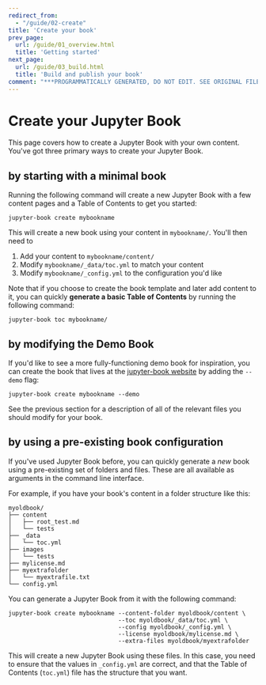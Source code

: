```yaml
---
redirect_from:
  - "/guide/02-create"
title: 'Create your book'
prev_page:
  url: /guide/01_overview.html
  title: 'Getting started'
next_page:
  url: /guide/03_build.html
  title: 'Build and publish your book'
comment: "***PROGRAMMATICALLY GENERATED, DO NOT EDIT. SEE ORIGINAL FILES IN /content***"
---
```

# Create your Jupyter Book

This page covers how to create a Jupyter Book with your own content.
You've got three primary ways to create your Jupyter Book.

## by starting with a minimal book

Running the following command will create a new Jupyter Book with a few
content pages and a Table of Contents to get you started:

```
jupyter-book create mybookname
```

This will create a new book using your content in `mybookname/`. You'll then need to

1. Add your content to `mybookname/content/`
2. Modify `mybookname/_data/toc.yml` to match your content
3. Modify `mybookname/_config.yml` to the configuration you'd like

Note that if you choose to create the book template and later add content
to it, you can quickly **generate a basic Table of Contents** by running
the following command:

```
jupyter-book toc mybookname/
```

## by modifying the Demo Book

If you'd like to see a more fully-functioning demo book for inspiration, you can
create the book that lives at the [jupyter-book website](https://jupyter.org/jupyter-book)
by adding the `--demo` flag:

```
jupyter-book create mybookname --demo
```

See the previous section for a description of all of the relevant files you
should modify for your book.


## by using a pre-existing book configuration

If you've used Jupyter Book before, you can quickly generate a *new* book using a pre-existing
set of folders and files. These are all available as arguments in the command line interface.

For example, if you have your book's content in a folder structure like this:

```
myoldbook/
├── content
│   ├── root_test.md
│   └── tests
├── _data
│   └── toc.yml
├── images
│   └── tests
├── mylicense.md
├── myextrafolder
│   └── myextrafile.txt
└── config.yml
```

You can generate a Jupyter Book from it with the following command:


```
jupyter-book create mybookname --content-folder myoldbook/content \
                               --toc myoldbook/_data/toc.yml \
                               --config myoldbook/_config.yml \
                               --license myoldbook/mylicense.md \
                               --extra-files myoldbook/myextrafolder
```

This will create a new Jupyter Book using these files. In this case, you need to ensure
that the values in `_config.yml` are correct, and that the Table of Contents (`toc.yml`) file
has the structure that you want.
